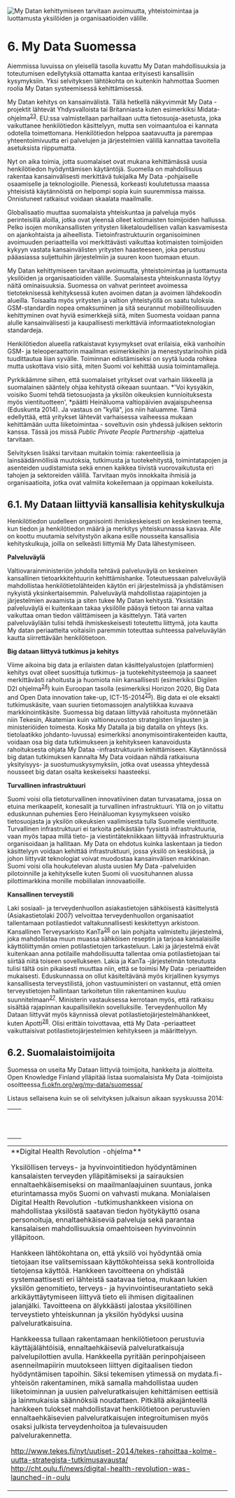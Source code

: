 ![My Datan kehittymiseen tarvitaan avoimuutta, yhteistoimintaa ja luottamusta yksilöiden ja organisaatioiden välille.][image-chapter-6]

# 6. My Data Suomessa

Aiemmissa luvuissa on yleisellä tasolla kuvattu My Datan mahdollisuuksia ja toteutumisen edellytyksiä ottamatta kantaa erityisesti kansallisiin kysymyksiin. Yksi selvityksen lähtökohta on kuitenkin hahmottaa Suomen roolia My Datan systeemisessä kehittämisessä.

My Datan kehitys on kansainvälistä. Tällä hetkellä näkyvimmät My Data -projektit lähtevät Yhdysvalloista tai Britanniasta kuten esimerkiksi Midata-ohjelma<sup>[23]</sup>. EU:ssa valmistellaan parhaillaan uutta tietosuoja-asetusta, joka vaikuttanee henkilötiedon käsittelyyn, mutta sen voimaantuloa ei kannata odotella toimettomana. Henkilötiedon helppoa saatavuutta ja parempaa yhteentoimivuutta eri palvelujen ja järjestelmien välillä kannattaa tavoitella asetuksista riippumatta.

[23]: https://www.gov.uk/government/news/the-midata-vision-of-consumer-empowerment

Nyt on aika toimia, jotta suomalaiset ovat mukana kehittämässä uusia henkilötiedon hyödyntämisen käytäntöjä. Suomella on mahdollisuus rakentaa kansainvälisesti merkittävä tukijalka My Data -pohjaiselle osaamiselle ja teknologioille. Pienessä, korkeasti koulutetussa maassa yhteisistä käytännöistä on helpompi sopia kuin suuremmissa maissa. Onnistuneet ratkaisut voidaan skaalata maailmalle.

Globalisaatio muuttaa suomalaista yhteiskuntaa ja palveluja myös perinteisillä aloilla, jotka ovat yleensä olleet kotimaisten toimijoiden hallussa. Pelko isojen monikansallisten yritysten liiketaloudellisen vallan kasvamisesta on ajankohtaista ja aiheellista. Tietoinfrastruktuurin organisoiminen avoimuuden periaatteilla voi merkittävästi vaikuttaa kotimaisten toimijoiden kykyyn vastata kansainvälisten yritysten haasteeseen, joka perustuu pääasiassa suljettuihin järjestelmiin ja suuren koon tuomaan etuun.

My Datan kehittymiseen tarvitaan avoimuutta, yhteistoimintaa ja luottamusta yksilöiden ja organisaatioiden välille. Suomalaisesta yhteiskunnasta löytyy näitä ominaisuuksia. Suomessa  on vahvat perinteet avoimessa tietoteknisessä kehityksessä kuten avoimen datan ja avoimen lähdekoodin alueilla. Toisaalta myös yritysten ja valtion yhteistyöllä on saatu tuloksia. GSM-standardin nopea omaksuminen ja sitä seurannut mobiiliteollisuuden kehittyminen ovat hyviä esimerkkejä siitä, miten Suomesta voidaan panna alulle kansainvälisesti ja kaupallisesti merkittäviä informaatioteknologian standardeja.

Henkilötiedon alueella ratkaistavat kysymykset ovat erilaisia, eikä vanhoihin GSM- ja teleoperaattorin maailman esimerkkeihin ja menestystarinoihin pidä tuudittautua liian syvälle. Toiminnan edistämiseksi on syytä luoda rohkea mutta uskottava visio siitä, miten Suomi voi kehittää uusia toimintamalleja.

Pyrkikäämme siihen, että suomalaiset yritykset ovat varhain liikkeellä ja suomalainen sääntely ohjaa kehitystä oikeaan suuntaan. *'Voi kysyäkin, voisiko Suomi tehdä tietosuojasta ja yksilön oikeuksien kunnioituksesta myös vientituotteen', *päätti Heinäluoma valtiopäivien avajaispuheensa (Eduskunta 2014). Ja vastaus on "kyllä", jos niin haluamme. Tämä edellyttää, että yritykset lähtevät varhaisessa vaiheessa mukaan kehittämään uutta liiketoimintaa - soveltuvin osin yhdessä julkisen sektorin kanssa. Tässä jos missä *Public Private People Partnership* -ajattelua tarvitaan.

Selvityksen lisäksi tarvitaan muitakin toimia: rakenteellisia ja lainsäädännöllisiä muutoksia, tutkimusta ja tuotekehitystä, toimintatapojen ja asenteiden uudistamista sekä ennen kaikkea tiivistä vuorovaikutusta eri tahojen ja sektoreiden välillä. Tarvitaan myös innokkaita ihmisiä ja organisaatioita, jotka ovat valmiita kokeilemaan ja oppimaan kokeiluista.

## 6.1. My Dataan liittyviä kansallisia kehityskulkuja

Henkilötiedon uudelleen organisointi ihmiskeskeisesti on keskeinen teema, kun tiedon ja henkilötiedon määrä ja merkitys yhteiskunnassa kasvaa. Alle on koottu muutamia selvitystyön aikana esille nousseita kansallisia kehityskulkuja, joilla on selkeästi liittymiä My Data lähestymiseen.

**Palveluväylä**

Valtiovarainministeriön johdolla tehtävä palveluväylä on keskeinen kansallinen tietoarkkitehtuurin kehittämishanke. Toteutuessaan palveluväylä mahdollistaa henkilötietolähteiden käytön eri järjestelmissä ja yhdistämisen nykyistä yksinkertaisemmin. Palveluväylä mahdollistaa rajapintojen ja järjestelmien avaamista ja siten tukee My Datan kehitystä. Yksistään palveluväylä ei kuitenkaan takaa yksilölle pääsyä tietoon tai anna valtaa vaikuttaa oman tiedon välittämiseen ja käsittelyyn. Tätä varten palveluväylään tulisi tehdä ihmiskeskeisesti toteutettu liittymä, jota kautta My datan periaatteita voitaisiin paremmin toteuttaa suhteessa palveluväylän kautta siirrettävään henkilötietoon.

**Big dataan liittyvä tutkimus ja kehitys**

Viime aikoina big data ja erilaisten datan käsittelyalustojen (platformien) kehitys ovat olleet suosittuja tutkimus- ja tuotekehitysteemoja ja saaneet merkittävästi rahoitusta ja huomiota niin kansallisesti (esimerkiksi Digilen D2I ohjelma<sup>[24]</sup>) kuin Euroopan tasolla (esimerkiksi Horizon 2020, Big Data and Open Data innovation take-up, ICT-15-2014<sup>[25]</sup>). Big data ei ole eksakti tutkimuskäsite, vaan suurien tietomassojen analytiikkaa kuvaava markkinointikäsite. Suomessa big dataan liittyvää rahoitusta myönnetään niin Tekesin, Akatemian kuin valtioneuvoston strategisten linjausten ja ministeriöiden toimesta. Koska My Datalla ja big datalla on yhteys (ks. tietolaatikko johdanto-luvussa) esimerkiksi anonymisointirakenteiden kautta, voidaan osa big data tutkimukseen ja kehitykseen kanavoidusta rahoituksesta ohjata My Dataa -infrastruktuurin kehittämiseen. Käytännössä big datan tutkimuksen kannalta My Data voidaan nähdä ratkaisuna yksityisyys- ja suostumuskysymyksiin, jotka ovat useassa yhteydessä nousseet big datan osalta keskeiseksi haasteeksi.

[24]: http://www.datatointelligence.fi/
[25]: http://ec.europa.eu/research/participants/portal/desktop/en/opportunities/h2020/topics/87-ict-15-2014.html

**Turvallinen infrastruktuuri**

Suomi voisi olla tietoturvallinen innovatiivinen datan turvasatama, jossa on etuina merikaapelit, konesalit ja turvallinen infrastruktuuri. Yllä on jo viitattu eduskunnan puhemies Eero Heinäluoman kysymykseen voisiko tietosuojasta ja yksilön oikeuksien vaalimisesta tulla Suomelle vientituote. Turvallinen infrastruktuuri ei tarkoita pelkästään fyysistä infrastruktuuria, vaan myös tapaa millä tieto- ja viestintätekniikkaan liittyvää infrastruktuuria organisoidaan ja hallitaan. My Data on ehdotus kuinka laskentaan ja tiedon käsittelyyn voidaan kehittää infrastruktuuri, jossa yksilö on keskiössä, ja johon liittyvät teknologiat voivat muodostaa kansainvälisen markkinan. Suomi voisi olla houkutelevan alusta uusien My Data -palveluiden pilotoinnille ja kehitykselle kuten Suomi oli vuosituhannen alussa pilottimarkkina monille mobiilialan innovaatioille.  

**Kansallinen terveystili**

Laki sosiaali- ja terveydenhuollon asiakastietojen sähköisestä käsittelystä (Asiakastietolaki 2007) velvoittaa terveydenhuollon organisaatiot tallentamaan potilastiedot valtakunnallisesti keskitettyyn arkistoon. Kansallinen Terveysarkisto KanTa<sup>[26]</sup> on lain pohjalta valmisteltu järjestelmä, joka mahdollistaa muun muassa sähköisen reseptin ja tarjoaa kansalaisille käyttöliittymän omien potilastietojen tarkasteluun. Laki ja järjestelmä eivät kuitenkaan anna potilaille mahdollisuutta tallentaa omia potilastietojaan tai siirtää niitä toiseen sovellukseen. Lakia ja KanTa -järjestelmän toteutusta tulisi tältä osin pikaisesti muuttaa niin, että se toimisi My Data -periaatteiden mukaisesti. Eduskunnassa on ollut käsiteltävänä myös kirjallinen kysymys kansallisesta terveystilistä, johon vastuuministeri on vastannut, että omien terveystietojen hallintaan tarkoitetun tilin rakentaminen kuuluu suunnitelmaan<sup>[27]</sup>. Ministerin vastauksessa kerrotaan myös, että ratkaisu sisältää rajapinnan kaupallisillekin sovelluksille. Terveydenhuollon My Dataan liittyvät myös käynnissä olevat potilastietojärjestelmähankkeet, kuten Apotti<sup>[28]</sup>. Olisi erittäin toivottavaa, että My Data -periaatteet vaikuttaisivat potilastietojärjestelmien kehitykseen ja määrittelyyn.

[26]: http://www.kanta.fi/
[27]: http://www.eduskunta.fi/faktatmp/utatmp/akxtmp/kk_587_2014_p.shtml#VASTAUS
[28]: http://www.hel.fi/hki/apotti/fi/Etusivu

## 6.2. Suomalaistoimijoita

Suomessa on useita My Dataan liittyviä toimijoita, hankkeita ja aloitteita. Open Knowledge Finland ylläpitää listaa suomalaisista My Data -toimijoista osoitteessa[ fi.okfn.org/wg/my-data/suomessa/](http://fi.okfn.org/wg/my-data/suomessa/)

Listaus sellaisena kuin se oli selvityksen julkaisun aikaan syyskuussa 2014:

<table>
  <tr>
    <td></td>
    <td></td>
  </tr>
  <tr>
    <td></td>
    <td></td>
  </tr>
  <tr>
    <td></td>
    <td></td>
  </tr>
  <tr>
    <td></td>
    <td></td>
  </tr>
  <tr>
    <td></td>
    <td></td>
  </tr>
  <tr>
    <td></td>
    <td></td>
  </tr>
  <tr>
    <td></td>
    <td></td>
  </tr>
  <tr>
    <td></td>
    <td></td>
  </tr>
  <tr>
    <td></td>
    <td></td>
  </tr>
  <tr>
    <td></td>
    <td></td>
  </tr>
  <tr>
    <td></td>
    <td></td>
  </tr>
</table>


<table>
  <tr>
    <td>**Digital Health Revolution -ohjelma**

Yksilöllisen terveys- ja hyvinvointitiedon hyödyntäminen kansalaisten terveyden ylläpitämiseksi ja sairauksien ennaltaehkäisemiseksi on maailmanlaajuinen suuntaus, jonka eturintamassa myös Suomi on vahvasti mukana. Monialaisen Digital Health Revolution -tutkimushankkeen visiona on mahdollistaa yksilöstä saatavan tiedon hyötykäyttö osana personoituja, ennaltaehkäiseviä palveluja sekä parantaa kansalaisen mahdollisuuksia omaehtoiseen hyvinvoinnin ylläpitoon.

Hankkeen lähtökohtana on, että yksilö voi hyödyntää omia tietojaan itse valitsemissaan käyttökohteissa sekä kontrolloida tietojensa käyttöä. Hankkeen tavoitteena on yhdistää systemaattisesti eri lähteistä saatavaa tietoa, mukaan lukien yksilön genomitieto, terveys- ja hyvinvointiseurantatieto sekä arkikäyttäytymiseen liittyvä tieto eli ihmisen digitaalinen jalanjälki. Tavoitteena on älykkäästi jalostaa yksilöllinen terveystieto yhteiskunnan ja yksilön hyödyksi uusina palveluratkaisuina.

Hankkeessa tullaan rakentamaan henkilötietoon perustuvia käyttäjälähtöisiä, ennaltaehkäiseviä palveluratkaisuja palvelupilottien avulla. Hankkeella pyritään perinpohjaiseen asenneilmapiirin muutokseen liittyen digitaalisen tiedon hyödyntämisen tapoihin. Siksi tekemisen ytimessä on mydata.fi-yhteisön rakentaminen, mikä samalla mahdollistaa uuden liiketoiminnan ja uusien palveluratkaisujen kehittämisen eettisiä ja lainmukaisia säännöksiä noudattaen.
Pitkällä aikajänteellä hankkeen tulokset mahdollistavat henkilötietoon perustuvien ennaltaehkäisevien palveluratkaisujen integroitumisen myös osaksi julkista terveydenhoitoa ja tulevaisuuden palvelurakennetta.

http://www.tekes.fi/nyt/uutiset-2014/tekes-rahoittaa-kolme-uutta-strategista-tutkimusavausta/
http://cht.oulu.fi/news/digital-health-revolution-was-launched-in-oulu</td>
  </tr>
</table>

[image-cc-logo]: images/image-cc-logo.png
[image-okf-logo]: images/image-okf-logo.png
[image-0-1]: images/image-0-1.png
[image-0-2]: images/image-0-2.png
[image-0-3]: images/image-0-3.png
[image-0-4]: images/image-0-4.png
[image-1-1]: images/image-1-1.png
[image-1-1a]: images/image-1-1a.png
[image-1-1b]: images/image-1-1b.png
[image-1-1c]: images/image-1-1c.png
[image-2-1]: images/image-2-1.png
[image-2-info]: images/image-2-info.png
[image-2-2]: images/image-2-2.png
[image-2-3]: images/image-2-3.png
[image-2-4]: images/image-2-4.png
[image-2-5]: images/image-2-5.png
[image-3-1]: images/image-3-1.png
[image-4-1]: images/image-4-1.png
[image-4-3]: images/image-4-3.png
[image-chapter-0]: images/image-chapter-0.jpg
[image-chapter-1]: images/image-chapter-1.jpg
[image-chapter-2]: images/image-chapter-2.jpg
[image-chapter-3]: images/image-chapter-3.jpg
[image-chapter-4]: images/image-chapter-4.jpg
[image-chapter-5]: images/image-chapter-5.jpg
[image-chapter-6]: images/image-chapter-6.jpg
[image-cover]: images/image-cover.jpg
[image-back-cover]: images/image-back-cover.jpg
